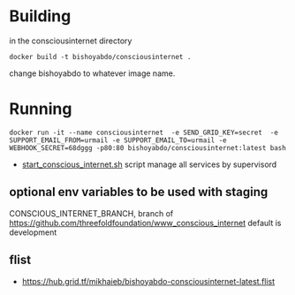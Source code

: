 # Building 

in the consciousinternet directory

`docker build -t bishoyabdo/consciousinternet .`

change bishoyabdo to whatever image name.

# Running

```
docker run -it --name consciousinternet  -e SEND_GRID_KEY=secret  -e SUPPORT_EMAIL_FROM=urmail -e SUPPORT_EMAIL_TO=urmail -e WEBHOOK_SECRET=68dggg -p80:80 bishoyabdo/consciousinternet:latest bash
```

-  [start_conscious_internet.sh](start_conscious_internet.sh) script manage all services by supervisord

## optional env variables to be used with staging 
CONSCIOUS_INTERNET_BRANCH, branch of  https://github.com/threefoldfoundation/www_conscious_internet default is development

## flist 

- https://hub.grid.tf/mikhaieb/bishoyabdo-consciousinternet-latest.flist

